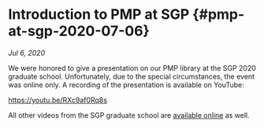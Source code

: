 # Introduction to PMP at SGP {#pmp-at-sgp-2020-07-06}

_Jul 6, 2020_

We were honored to give a presentation on our PMP library at the SGP 2020 graduate school. Unfortunately, due to the special circumstances, the event was online only. A recording of the presentation is available on YouTube:

<https://youtu.be/RXc9af0Rq8s>

All other videos from the SGP graduate school are [available online](https://www.youtube.com/playlist?list=PLUykN3u3Z3NXLOeaUJmZHdEJ67KvpNzK2) as well.
